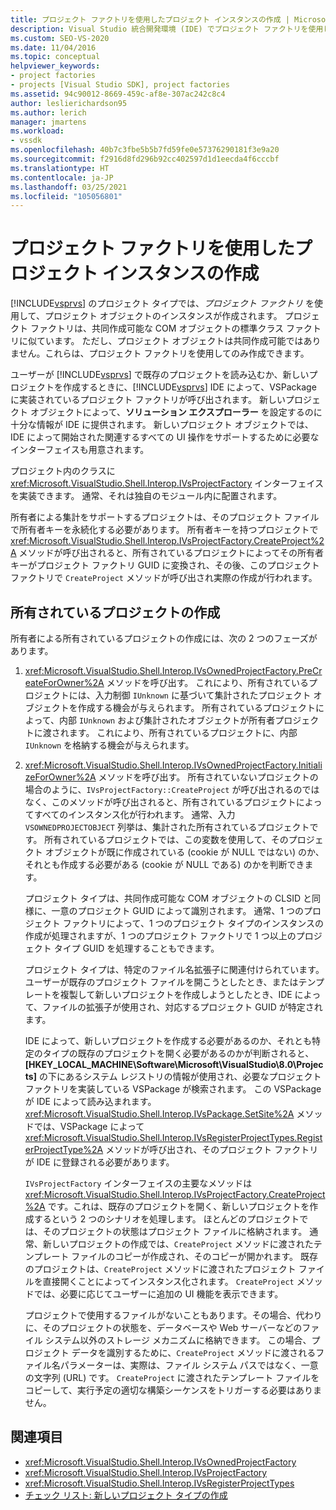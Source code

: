 ```yaml
---
title: プロジェクト ファクトリを使用したプロジェクト インスタンスの作成 | Microsoft Docs
description: Visual Studio 統合開発環境 (IDE) でプロジェクト ファクトリを使用して、プロジェクト クラス インスタンスを作成する方法について説明します。
ms.custom: SEO-VS-2020
ms.date: 11/04/2016
ms.topic: conceptual
helpviewer_keywords:
- project factories
- projects [Visual Studio SDK], project factories
ms.assetid: 94c90012-8669-459c-af8e-307ac242c8c4
author: leslierichardson95
ms.author: lerich
manager: jmartens
ms.workload:
- vssdk
ms.openlocfilehash: 40b7c3fbe5b5b7fd59fe0e57376290181f3e9a20
ms.sourcegitcommit: f2916d8fd296b92cc402597d1d1eecda4f6cccbf
ms.translationtype: HT
ms.contentlocale: ja-JP
ms.lasthandoff: 03/25/2021
ms.locfileid: "105056801"
---
```

# <a name="create-project-instances-by-using-project-factories"></a>プロジェクト ファクトリを使用したプロジェクト インスタンスの作成
[!INCLUDE[vsprvs](../../code-quality/includes/vsprvs_md.md)] のプロジェクト タイプでは、*プロジェクト ファクトリ* を使用して、プロジェクト オブジェクトのインスタンスが作成されます。 プロジェクト ファクトリは、共同作成可能な COM オブジェクトの標準クラス ファクトリに似ています。 ただし、プロジェクト オブジェクトは共同作成可能ではありません。これらは、プロジェクト ファクトリを使用してのみ作成できます。

 ユーザーが [!INCLUDE[vsprvs](../../code-quality/includes/vsprvs_md.md)] で既存のプロジェクトを読み込むか、新しいプロジェクトを作成するときに、[!INCLUDE[vsprvs](../../code-quality/includes/vsprvs_md.md)] IDE によって、VSPackage に実装されているプロジェクト ファクトリが呼び出されます。 新しいプロジェクト オブジェクトによって、**ソリューション エクスプローラー** を設定するのに十分な情報が IDE に提供されます。 新しいプロジェクト オブジェクトでは、IDE によって開始された関連するすべての UI 操作をサポートするために必要なインターフェイスも用意されます。

 プロジェクト内のクラスに <xref:Microsoft.VisualStudio.Shell.Interop.IVsProjectFactory> インターフェイスを実装できます。 通常、それは独自のモジュール内に配置されます。

 所有者による集計をサポートするプロジェクトは、そのプロジェクト ファイルで所有者キーを永続化する必要があります。 所有者キーを持つプロジェクトで <xref:Microsoft.VisualStudio.Shell.Interop.IVsProjectFactory.CreateProject%2A> メソッドが呼び出されると、所有されているプロジェクトによってその所有者キーがプロジェクト ファクトリ GUID に変換され、その後、このプロジェクト ファクトリで `CreateProject` メソッドが呼び出され実際の作成が行われます。

## <a name="create-an-owned-project"></a>所有されているプロジェクトの作成
 所有者による所有されているプロジェクトの作成には、次の 2 つのフェーズがあります。

1. <xref:Microsoft.VisualStudio.Shell.Interop.IVsOwnedProjectFactory.PreCreateForOwner%2A> メソッドを呼び出す。 これにより、所有されているプロジェクトには、入力制御 `IUnknown` に基づいて集計されたプロジェクト オブジェクトを作成する機会が与えられます。 所有されているプロジェクトによって、内部 `IUnknown` および集計されたオブジェクトが所有者プロジェクトに渡されます。 これにより、所有されているプロジェクトに、内部 `IUnknown` を格納する機会が与えられます。

2. <xref:Microsoft.VisualStudio.Shell.Interop.IVsOwnedProjectFactory.InitializeForOwner%2A> メソッドを呼び出す。 所有されていないプロジェクトの場合のように、`IVsProjectFactory::CreateProject` が呼び出されるのではなく、このメソッドが呼び出されると、所有されているプロジェクトによってすべてのインスタンス化が行われます。 通常、入力 `VSOWNEDPROJECTOBJECT` 列挙は、集計された所有されているプロジェクトです。 所有されているプロジェクトでは、この変数を使用して、そのプロジェクト オブジェクトが既に作成されている (cookie が NULL ではない) のか、それとも作成する必要がある (cookie が NULL である) のかを判断できます。

   プロジェクト タイプは、共同作成可能な COM オブジェクトの CLSID と同様に、一意のプロジェクト GUID によって識別されます。 通常、1 つのプロジェクト ファクトリによって、1 つのプロジェクト タイプのインスタンスの作成が処理されますが、1 つのプロジェクト ファクトリで 1 つ以上のプロジェクト タイプ GUID を処理することもできます。

   プロジェクト タイプは、特定のファイル名拡張子に関連付けられています。 ユーザーが既存のプロジェクト ファイルを開こうとしたとき、またはテンプレートを複製して新しいプロジェクトを作成しようとしたとき、IDE によって、ファイルの拡張子が使用され、対応するプロジェクト GUID が特定されます。

   IDE によって、新しいプロジェクトを作成する必要があるのか、それとも特定のタイプの既存のプロジェクトを開く必要があるのかが判断されると、 **[HKEY_LOCAL_MACHINE\Software\Microsoft\VisualStudio\8.0\Projects]** の下にあるシステム レジストリの情報が使用され、必要なプロジェクト ファクトリを実装している VSPackage が検索されます。 この VSPackage が IDE によって読み込まれます。 <xref:Microsoft.VisualStudio.Shell.Interop.IVsPackage.SetSite%2A> メソッドでは、VSPackage によって <xref:Microsoft.VisualStudio.Shell.Interop.IVsRegisterProjectTypes.RegisterProjectType%2A> メソッドが呼び出され、そのプロジェクト ファクトリが IDE に登録される必要があります。

   `IVsProjectFactory` インターフェイスの主要なメソッドは <xref:Microsoft.VisualStudio.Shell.Interop.IVsProjectFactory.CreateProject%2A> です。これは、既存のプロジェクトを開く、新しいプロジェクトを作成するという 2 つのシナリオを処理します。 ほとんどのプロジェクトでは、そのプロジェクトの状態はプロジェクト ファイルに格納されます。 通常、新しいプロジェクトの作成では、`CreateProject` メソッドに渡されたテンプレート ファイルのコピーが作成され、そのコピーが開かれます。 既存のプロジェクトは、`CreateProject` メソッドに渡されたプロジェクト ファイルを直接開くことによってインスタンス化されます。 `CreateProject` メソッドでは、必要に応じてユーザーに追加の UI 機能を表示できます。

   プロジェクトで使用するファイルがないこともあります。その場合、代わりに、そのプロジェクトの状態を、データベースや Web サーバーなどのファイル システム以外のストレージ メカニズムに格納できます。 この場合、プロジェクト データを識別するために、`CreateProject` メソッドに渡されるファイル名パラメーターは、実際は、ファイル システム パスではなく、一意の文字列 (URL) です。 `CreateProject` に渡されたテンプレート ファイルをコピーして、実行予定の適切な構築シーケンスをトリガーする必要はありません。

## <a name="see-also"></a>関連項目
- <xref:Microsoft.VisualStudio.Shell.Interop.IVsOwnedProjectFactory>
- <xref:Microsoft.VisualStudio.Shell.Interop.IVsProjectFactory>
- <xref:Microsoft.VisualStudio.Shell.Interop.IVsRegisterProjectTypes>
- [チェック リスト: 新しいプロジェクト タイプの作成](../../extensibility/internals/checklist-creating-new-project-types.md)
